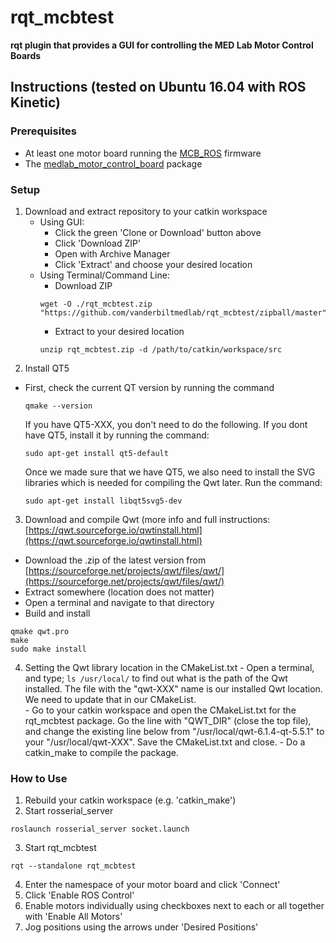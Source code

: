 # rqt_mcbtest

**rqt plugin that provides a GUI for controlling the MED Lab Motor Control Boards**

## Instructions (tested on Ubuntu 16.04 with ROS Kinetic)
### Prerequisites
  - At least one motor board running the [MCB_ROS](https://github.com/tlbruns/MCB_ROS) firmware
  - The [medlab_motor_control_board](https://github.com/vanderbiltmedlab/medlab_motor_control_board) package
  
### Setup
1. Download and extract repository to your catkin workspace
   - Using GUI:
      - Click the green 'Clone or Download' button above
      - Click 'Download ZIP'
      - Open with Archive Manager
      - Click 'Extract' and choose your desired location
   - Using Terminal/Command Line:
      - Download ZIP
      ```
      wget -O ./rqt_mcbtest.zip "https://github.com/vanderbiltmedlab/rqt_mcbtest/zipball/master"
      ```
      - Extract to your desired location
      ```
      unzip rqt_mcbtest.zip -d /path/to/catkin/workspace/src
      ```   
 2. Install QT5
  - First, check the current QT version by running the command
    ```
    qmake --version
    ```
    If you have QT5-XXX, you don't need to do the following.
    If you dont have QT5, install it by running the command:
    ```
    sudo apt-get install qt5-default
    ```
    Once we made sure that we have QT5, we also need to install the SVG libraries which is needed for compiling the Qwt later. Run the command:
    ```
    sudo apt-get install libqt5svg5-dev
    ```
 3. Download and compile Qwt (more info and full instructions: [https://qwt.sourceforge.io/qwtinstall.html](https://qwt.sourceforge.io/qwtinstall.html)
   - Download the .zip of the latest version from [https://sourceforge.net/projects/qwt/files/qwt/](https://sourceforge.net/projects/qwt/files/qwt/)
   - Extract somewhere (location does not matter)
   - Open a terminal and navigate to that directory
   - Build and install
   ```
   qmake qwt.pro
   make
   sudo make install
   ```
  4. Setting the Qwt library location in the CMakeList.txt
    - Open a terminal, and type;
    ```
    ls /usr/local/
    ```
    to find out what is the path of the Qwt installed. The file with the "qwt-XXX" name is our installed Qwt location. We need to update that in our CMakeList.  
    - Go to your catkin workspace and open the CMakeList.txt for the rqt_mcbtest package. Go the line with "QWT_DIR" (close the top file), and change the existing line below from "/usr/local/qwt-6.1.4-qt-5.5.1" to your "/usr/local/qwt-XXX". Save the CMakeList.txt and close.
    - Do a catkin_make to compile the package.
    
### How to Use
1. Rebuild your catkin workspace (e.g. 'catkin_make')
2. Start rosserial_server
  ```
  roslaunch rosserial_server socket.launch 
  ```
3. Start rqt_mcbtest
  ```
  rqt --standalone rqt_mcbtest
  ```
4. Enter the namespace of your motor board and click 'Connect'
5. Click 'Enable ROS Control'
6. Enable motors individually using checkboxes next to each or all together with 'Enable All Motors'
7. Jog positions using the arrows under 'Desired Positions'
